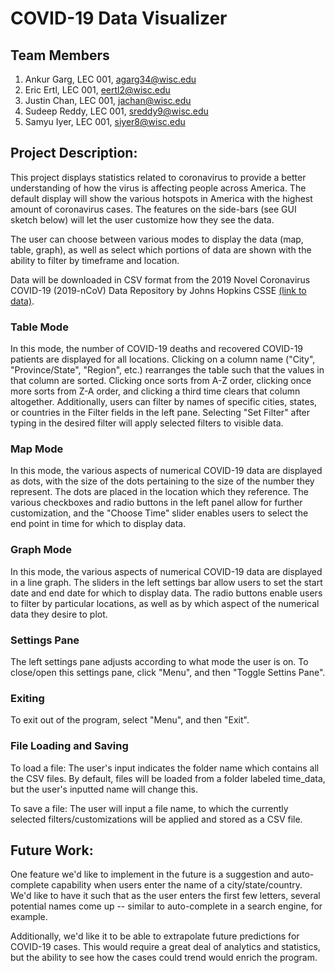 # COVID-19 Data Visualizer

## Team Members

1. Ankur Garg, LEC 001, agarg34@wisc.edu
2. Eric Ertl, LEC 001, eertl2@wisc.edu
3. Justin Chan, LEC 001, jachan@wisc.edu
4. Sudeep Reddy, LEC 001, sreddy9@wisc.edu
5. Samyu Iyer, LEC 001, siyer8@wisc.edu

## Project Description:

This project displays statistics related to coronavirus to provide a better understanding of how the virus is affecting people across America. The default display will show the various hotspots in America with the highest amount of coronavirus cases. The features on the side-bars (see GUI sketch below) will let the user customize how they see the data.

The user can choose between various modes to display the data (map, table, graph), as well as select which portions of data are shown with the ability to filter by timeframe and location.

Data will be downloaded in CSV format from the 2019 Novel Coronavirus COVID-19 (2019-nCoV) Data Repository by Johns Hopkins CSSE [(link to data)](https://github.com/CSSEGISandData/COVID-19).

### Table Mode

In this mode, the number of COVID-19 deaths and recovered COVID-19 patients are displayed for all locations. Clicking on a column name ("City", "Province/State", "Region", etc.) rearranges the table such that the values in that column are sorted. Clicking once sorts from A-Z order, clicking once more sorts from Z-A order, and clicking a third time clears that column altogether. Additionally, users can filter by names of specific cities, states, or countries in the Filter fields in the left pane. Selecting "Set Filter" after typing in the desired filter will apply selected filters to visible data. 

### Map Mode

In this mode, the various aspects of numerical COVID-19 data are displayed as dots, with the size of the dots pertaining to the size of the number they represent. The dots are placed in the location which they reference. The various checkboxes and radio buttons in the left panel allow for further customization, and the "Choose Time" slider enables users to select the end point in time for which to display data. 

### Graph Mode

In this mode, the various aspects of numerical COVID-19 data are displayed in a line graph. The sliders in the left settings bar allow users to set the start date and end date for which to display data. The radio buttons enable users to filter by particular locations, as well as by which aspect of the numerical data they desire to plot.

### Settings Pane
The left settings pane adjusts according to what mode the user is on. To close/open this settings pane, click "Menu", and then "Toggle Settins Pane". 

### Exiting
To exit out of the program, select "Menu", and then "Exit". 

### File Loading and Saving

To load a file: The user's input indicates the folder name which contains all the CSV files. By default, files will be loaded from a folder labeled time_data, but the user's inputted name will change this. 

To save a file: The user will input a file name, to which the currently selected filters/customizations will be applied and stored as a CSV file.

## Future Work:

One feature we'd like to implement in the future is a suggestion and auto-complete capability when users enter the name of a city/state/country. We'd like to have it such that as the user enters the first few letters, several potential names come up -- similar to auto-complete in a search engine, for example. 

Additionally, we'd like it to be able to extrapolate future predictions for COVID-19 cases. This would require a great deal of analytics and statistics, but the ability to see how the cases could trend would enrich the program. 

